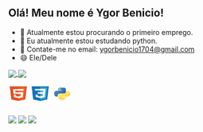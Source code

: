 ## Olá! Meu nome é Ygor Benicio!



- 🔭 Atualmente estou procurando o primeiro emprego.
- 🌱 Eu atualmente estou estudando python.
- 📧 Contate-me no email: ygorbenicio1704@gmail.com
- 😄 Ele/Dele

<a href="[https://github.com/YgorBenicio/github-readme-stats](https://github-readme-stats.vercel.app/api?username=YgorBenicio&show_icons=true&theme=dracula&include_all_commits=true&count_private=true)">
  <img height=200 align="center" src="https://github-readme-stats.vercel.app/api?username=YgorBenicio&show_icons=true&theme=dark"/>
</a>
<a href="https://github.com/YgorBenicio/convoychat">
  <img height=200 align="center" src="https://github-readme-stats.vercel.app/api/top-langs?username=YgorBenicio&layout=compact&langs_count=8&card_width=320&show_icons=true&theme=dark"/>
</a>

<div style="display: inline_block"><br>
 
  <img align="center" alt="Ygor-HTML" height="30" width="40" src="https://raw.githubusercontent.com/devicons/devicon/master/icons/html5/html5-original.svg">
  <img align="center" alt="Ygor-CSS" height="30" width="40" src="https://raw.githubusercontent.com/devicons/devicon/master/icons/css3/css3-original.svg">
  <img align="center" alt="Ygor-Python" height="30" width="40" src="https://raw.githubusercontent.com/devicons/devicon/master/icons/python/python-original.svg">
</div>
  
  ##
 
<div> 
 <a href="https://discord.gg/7gjpgxJh" target="_blank"><img src="https://img.shields.io/badge/Discord-7289DA?style=for-the-badge&logo=discord&logoColor=white" target="_blank"></a> 
  <a href = "mailto:ygorbenicio1704@gmail.com"><img src="https://img.shields.io/badge/-Gmail-%23333?style=for-the-badge&logo=gmail&logoColor=white" target="_blank"></a>
  <a href="(https://www.linkedin.com/in/ygor-benicio-2a182a2ba/)" target="_blank"><img src="https://img.shields.io/badge/-LinkedIn-%230077B5?style=for-the-badge&logo=linkedin&logoColor=white" target="_blank"></a> 
</div>

